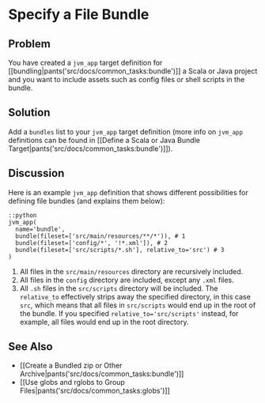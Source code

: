 # Specify a File Bundle

## Problem

You have created a `jvm_app` target definition for [[bundling|pants('src/docs/common_tasks:bundle')]] a Scala or Java project and you want to include assets such as config files or shell scripts in the bundle.

## Solution

Add a `bundles` list to your `jvm_app` target definition (more info on `jvm_app` definitions can be found in [[Define a Scala or Java Bundle Target|pants('src/docs/common_tasks:bundle')]]).

## Discussion

Here is an example `jvm_app` definition that shows different possibilities for defining file bundles (and explains them below):

    ::python
    jvm_app(
      name='bundle',
      bundle(fileset=['src/main/resources/**/*')), # 1
      bundle(fileset=['config/*', '!*.xml']), # 2
      bundle(fileset=['src/scripts/*.sh'], relative_to='src') # 3
    )


1. All files in the `src/main/resources` directory are recursively included.
2. All files in the `config` directory are included, except any `.xml` files.
3. All `.sh` files in the `src/scripts` directory will be included. The `relative_to` effectively strips away the specified directory, in this case `src`, which means that all files in `src/scripts` would end up in the root of the bundle. If you specified `relative_to='src/scripts'` instead, for example, all files would end up in the root directory.

## See Also

* [[Create a Bundled zip or Other Archive|pants('src/docs/common_tasks:bundle')]]
* [[Use globs and rglobs to Group Files|pants('src/docs/common_tasks:globs')]]
